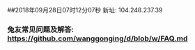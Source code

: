 ##2018年09月28日07时12分07秒 新址: 104.248.237.39
### 兔友常见问题及解答: https://github.com/wanggonging/d/blob/w/FAQ.md

